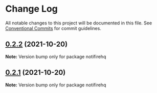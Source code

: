 # Change Log

All notable changes to this project will be documented in this file.
See [Conventional Commits](https://conventionalcommits.org) for commit guidelines.

## [0.2.2](https://github.com/notifirehq/notifire/compare/v0.1.4...v0.2.2) (2021-10-20)

**Note:** Version bump only for package notifirehq





## [0.2.1](https://github.com/notifirehq/notifire/compare/v0.1.4...v0.2.1) (2021-10-20)

**Note:** Version bump only for package notifirehq
